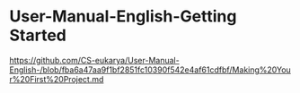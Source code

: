# User-Manual-English-Getting Started
https://github.com/CS-eukarya/User-Manual-English-/blob/fba6a47aa9f1bf2851fc10390f542e4af61cdfbf/Making%20Your%20First%20Project.md
